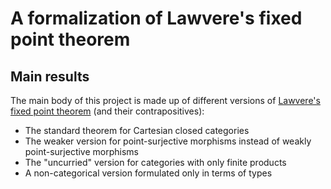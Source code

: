 # A formalization of Lawvere's fixed point theorem

## Main results

The main body of this project is made up of different versions of [Lawvere's fixed point theorem](https://ncatlab.org/nlab/show/Lawvere's+fixed+point+theorem) (and their contrapositives):

* The standard theorem for Cartesian closed categories
* The weaker version for point-surjective morphisms instead of weakly point-surjective morphisms
* The "uncurried" version for categories with only finite products
* A non-categorical version formulated only in terms of types